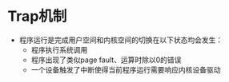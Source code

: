 # Trap机制
+ 程序运行是完成用户空间和内核空间的切换在以下状态均会发生：
    + 程序执行系统调用
    + 程序出现了类似page fault、运算时除以0的错误
    + 一个设备触发了中断使得当前程序运行需要响应内核设备驱动